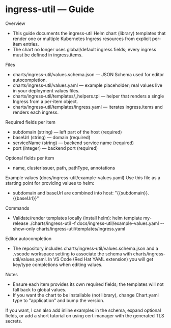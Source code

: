 # ingress-util — Guide

Overview
- This guide documents the ingress-util Helm chart (library) templates that render one or multiple Kubernetes Ingress resources from explicit per-item entries.
- The chart no longer uses global/default ingress fields; every ingress must be defined in ingress.items.

Files
- charts/ingress-util/values.schema.json — JSON Schema used for editor autocompletion.
- charts/ingress-util/values.yaml — example placeholder; real values live in your deployment values files.
- charts/ingress-util/templates/_helpers.tpl — helper that renders a single Ingress from a per-item object.
- charts/ingress-util/templates/ingress.yaml — iterates ingress.items and renders each ingress.

Required fields per item
- subdomain (string) — left part of the host (required)
- baseUrl (string) — domain (required)
- serviceName (string) — backend service name (required)
- port (integer) — backend port (required)

Optional fields per item
- name, clusterIssuer, path, pathType, annotations

Example values (docs/ingress-util/example-values.yaml)
Use this file as a starting point for providing values to helm:

- subdomain and baseUrl are combined into host: "{{subdomain}}.{{baseUrl}}"

Commands
- Validate/render templates locally (install helm):
  helm template my-release ./charts/ingress-util -f docs/ingress-util/example-values.yaml --show-only charts/ingress-util/templates/ingress.yaml

Editor autocompletion
- The repository includes charts/ingress-util/values.schema.json and a .vscode workspace setting to associate the schema with charts/ingress-util/values.yaml. In VS Code (Red Hat YAML extension) you will get key/type completions when editing values.

Notes
- Ensure each item provides its own required fields; the templates will not fall back to global values.
- If you want the chart to be installable (not library), change Chart.yaml type to "application" and bump the version.

If you want, I can also add inline examples in the schema, expand optional fields, or add a short tutorial on using cert-manager with the generated TLS secrets.
